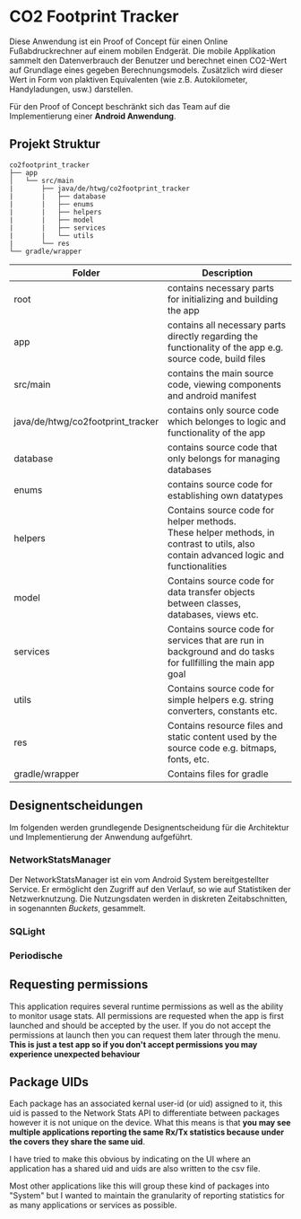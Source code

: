 # CO2 Footprint Tracker

Diese Anwendung ist ein Proof of Concept für einen Online Fußabdruckrechner auf einem mobilen Endgerät. Die mobile Applikation sammelt den Datenverbrauch der Benutzer und berechnet einen CO2-Wert auf Grundlage eines gegeben Berechnungsmodels. Zusätzlich wird dieser Wert in Form von plaktiven Equivalenten (wie z.B. Autokilometer, Handyladungen, usw.) darstellen.

Für den Proof of Concept beschränkt sich das Team auf die Implementierung einer **Android  Anwendung**.

## Projekt Struktur
	co2footprint_tracker
	├── app
	│	└── src/main
	|		├── java/de/htwg/co2footprint_tracker
	|		|	├── database
	|		|	├── enums
	|		|	├── helpers
	|		|	├── model
	|		|	├── services
	|		|	└── utils
	|		└── res
	└── gradle/wrapper



| Folder                            | Description                                                  |
| --------------------------------- | ------------------------------------------------------------ |
| root                              | contains necessary parts for initializing and building the app |
| app                               | contains all necessary parts directly regarding the functionality of the app e.g. source code, build files |
| src/main                          | contains the main source code, viewing components and android manifest |
| java/de/htwg/co2footprint_tracker | contains only source code which belonges to logic and functionality of the app |
| database                          | contains source code that only belongs for managing databases |
| enums                             | contains source code for establishing own datatypes          |
| helpers                           | Contains source code for helper methods.<br />These helper methods, in contrast to utils, also contain advanced logic and functionalities |
| model                             | Contains source code for data transfer objects between classes, databases, views etc. |
| services                          | Contains source code for services that are run in background and do tasks for fullfilling the main app goal |
| utils                             | Contains source code for simple helpers e.g. string converters, constants etc. |
| res                               | Contains resource files and static content used by the source code e.g. bitmaps, fonts, etc. |
| gradle/wrapper                    | Contains files for gradle                                    |


## Designentscheidungen
Im folgenden werden grundlegende Designentscheidung für die Architektur und Implementierung der Anwendung aufgeführt.

### NetworkStatsManager
Der NetworkStatsManager ist ein vom Android System bereitgestellter Service. Er ermöglicht den Zugriff auf den Verlauf, so wie auf Statistiken der Netzwerknutzung. Die Nutzungsdaten werden in diskreten Zeitabschnitten, in sogenannten *Buckets*, gesammelt.

### SQLight


### Periodische 

## Requesting permissions
This application requires several runtime permissions as well as the ability to monitor usage stats.  All permissions are requested when the app is first launched and should be accepted by the user.  If you do not accept the permissions at launch then you can request them later through the menu.  **This is just a test app so if you don't accept permissions you may experience unexpected behaviour**


## Package UIDs
Each package has an associated kernal user-id (or uid) assigned to it, this uid is passed to the Network Stats API to differentiate between packages however it is not unique on the device.  What this means is that **you may see multiple applications reporting the same Rx/Tx statistics because under the covers they share the same uid**.  

I have tried to make this obvious by indicating on the UI where an application has a shared uid and uids are also written to the csv file.

Most other applications like this will group these kind of packages into "System" but I wanted to maintain the granularity of reporting statistics for as many applications or services as possible.